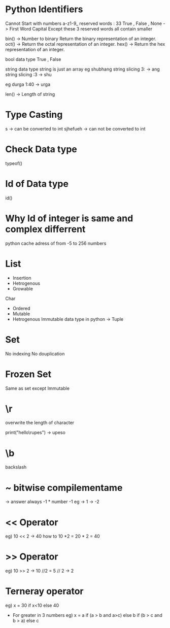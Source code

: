 # Python Identifiers

Cannot Start with numbers
a-z1-9_
reserved words : 33
True , False , None -> First Word Capital
Except these 3 reserved words all contain smaller

bin() -> Number to binary Return the binary representation of an integer.
oct() -> Return the octal representation of an integer.
hex() -> Return the hex representation of an integer. 

bool data type
True , False

string data type
string is just an array
eg shubhang
string slicing 3: -> ang
string slicing :3 -> shu

eg durga 1:40 -> urga

len() -> Length of string

# Type Casting
s -> can be converted to int
sjhefueh -> can not be converted to int

# Check Data type
typeof()
# Id of Data type
id()
# Why Id of integer is same and complex differrent
python cache adress of from -5 to 256 numbers


# List 
-  Insertion
- Hetrogenous
- Growable

Char
- Ordered
- Mutable
- Hetrogenous
Immutable data type in python -> Tuple
# Set
No indexing
No douplication

# Frozen Set
Same as set except Immutable

# \r 
overwrite the length of character

print("hello\rupes") -> upeso

# \b
backslash

# ~ bitwise compilementame
-> answer always -1 * number -1 
eg -> 1 -> -2

# <<  Operator
eg) 10 << 2 -> 40
how to 10 *2  = 20 * 2 = 40

# >> Operator 
eg) 10 >> 2 -> 10 //2 = 5 // 2 -> 2

# Terneray operator

eg) x = 30 if x<10 else 40

- For greater in 3 numbers
eg) x = a if (a > b and a>c) else b if (b > c and b > a) else c

# 